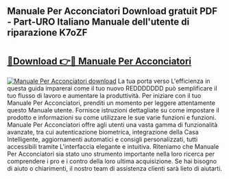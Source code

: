 ## Manuale Per Acconciatori Download gratuit PDF - Part-URO Italiano Manuale dell'utente di riparazione K7oZF

# <h2><a href="http://dffgnl.blite.top/?on=Manuale+Per+Acconciatori">🔗Download 👉🔴 Manuale Per Acconciatori</a></h2>

[![Manuale Per Acconciatori download](https://i.imgur.com/lujVjoI.png)](http://dffgnl.blite.top/?on=Manuale+Per+Acconciatori)
La tua porta verso L'efficienza in questa guida imparerai come il tuo nuovo REDDDDDDD può semplificare il tuo flusso di lavoro e aumentare la produttività. Per iniziare con il tuo Manuale Per Acconciatori, prenditi un momento per leggere attentamente questo Manuale utente. Fornisce istruzioni dettagliate su come impostare il prodotto e informazioni su come utilizzare le sue varie funzioni e funzioni. Manuale Per Acconciatori offre agli utenti una vasta gamma di funzionalità avanzate, tra cui autenticazione biometrica, integrazione della Casa Intelligente, aggiornamenti automatici e consigli personalizzati, tutti accessibili tramite L'interfaccia elegante e intuitiva. Riteniamo che Manuale Per Acconciatori sia stato uno strumento importante nella loro ricerca per comprendere i pro e i contro della loro ultima acquisizione. Se hai bisogno di aiuto o chiarimenti, il nostro team di assistenza clienti sarà lieto di aiutarti.
